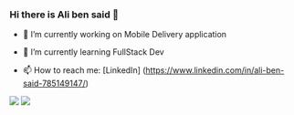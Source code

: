 ### Hi there is Ali ben said  👋


- 🔭 I’m currently working on Mobile Delivery application 
- 🌱 I’m currently learning FullStack Dev

- 📫 How to reach me: [LinkedIn] (https://www.linkedin.com/in/ali-ben-said-785149147/)

<img src= "https://github-readme-stats.vercel.app/api/?username=ali0707&&show_icons=true&title_color=fffffff&&icon_color2acf&text_color=daf7dc&bg_color=151515" />

<img src= "https://github-readme-stats.vercel.app/api/top-langs/?username=ali0707&theme=dark&hide_langs_below=1" />
